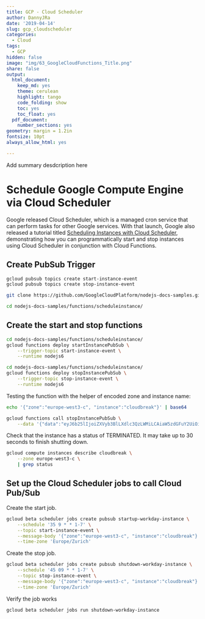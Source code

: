 ```yaml
---
title: GCP - Cloud Scheduler
author: DannyJRa
date: '2019-04-14'
slug: gcp_cloudscheduler
categories:
  - Cloud
tags:
  - GCP
hidden: false
image: "img/63_GoogleCloudFunctions_Title.png"
share: false
output:
  html_document:
    keep_md: yes
    theme: cerulean
    highlight: tango
    code_folding: show
    toc: yes
    toc_float: yes
  pdf_document:
    number_sections: yes
geometry: margin = 1.2in
fontsize: 10pt
always_allow_html: yes

---
```





Add summary desdcription here
 
<!--more-->








# Schedule Google Compute Engine via Cloud Scheduler

Google released Cloud Scheduler, which is a managed cron service that can perform tasks for other Google services. With that launch, Google also released a tutorial titled [Scheduling Instances with Cloud Scheduler](https://cloud.google.com/scheduler/docs/start-and-stop-compute-engine-instances-on-a-schedule), demonstrating how you can programmatically start and stop instances using Cloud Scheduler in conjunction with Cloud Functions. 

## Create PubSub Trigger


```bash
gcloud pubsub topics create start-instance-event
gcloud pubsub topics create stop-instance-event
```



```bash
git clone https://github.com/GoogleCloudPlatform/nodejs-docs-samples.git

cd nodejs-docs-samples/functions/scheduleinstance/
```

## Create the start and stop functions



```bash
cd nodejs-docs-samples/functions/scheduleinstance/
gcloud functions deploy startInstancePubSub \
    --trigger-topic start-instance-event \
    --runtime nodejs6
```


```bash
cd nodejs-docs-samples/functions/scheduleinstance/
gcloud functions deploy stopInstancePubSub \
    --trigger-topic stop-instance-event \
    --runtime nodejs6
```
Testing the function with the helper of encoded zone and instance name:


```bash
echo '{"zone":"europe-west3-c", "instance":"cloudbreak"}' | base64
```


```bash
gcloud functions call stopInstancePubSub \
    --data '{"data":"eyJ6b25lIjoiZXVyb3BlLXdlc3QzLWMiLCAiaW5zdGFuY2UiOiJjbG91ZGJyZWFrIn0K"}'
```

Check that the instance has a status of TERMINATED. It may take up to 30 seconds to finish shutting down.



```bash
gcloud compute instances describe cloudbreak \
    --zone europe-west3-c \
    | grep status
```

## Set up the Cloud Scheduler jobs to call Cloud Pub/Sub


Create the start job.


```bash
gcloud beta scheduler jobs create pubsub startup-workday-instance \
    --schedule '35 9 * * 1-7' \
    --topic start-instance-event \
    --message-body '{"zone":"europe-west3-c", "instance":"cloudbreak"}' \
    --time-zone 'Europe/Zurich'
```


Create the stop job.



```bash
gcloud beta scheduler jobs create pubsub shutdown-workday-instance \
    --schedule '45 09 * * 1-7' \
    --topic stop-instance-event \
    --message-body '{"zone":"europe-west3-c", "instance":"cloudbreak"}' \
    --time-zone 'Europe/Zurich'
```

Verify the job works


```bash
gcloud beta scheduler jobs run shutdown-workday-instance
```


